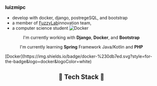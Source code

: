 ### luizmipc

* develop with docker, django, postregeSQL, and bootstrap
* a member of <a href="https://fuzzylab.tech/">FuzzyLab</a>innovation team, 
* a computer science student
![Docker](https://img.shields.io/badge/docker-%230db7ed.svg?style=for-the-badge&logo=docker&logoColor=white)

<p align="center">
I'm currently working with <strong>Django</strong>, <strong>Docker</strong>, and <strong>Bootstrap</strong>
</p>

<p align="center">
I'm currently learning <strong>Spring</strong> Framework Java/Kotlin and <strong>PHP</strong>
</p>
[Docker](https://img.shields.io/badge/docker-%230db7ed.svg?style=for-the-badge&logo=docker&logoColor=white)

<h2 align="center">🔧 Tech Stack 🔧</h2>
<p align="center">
  
</p>
